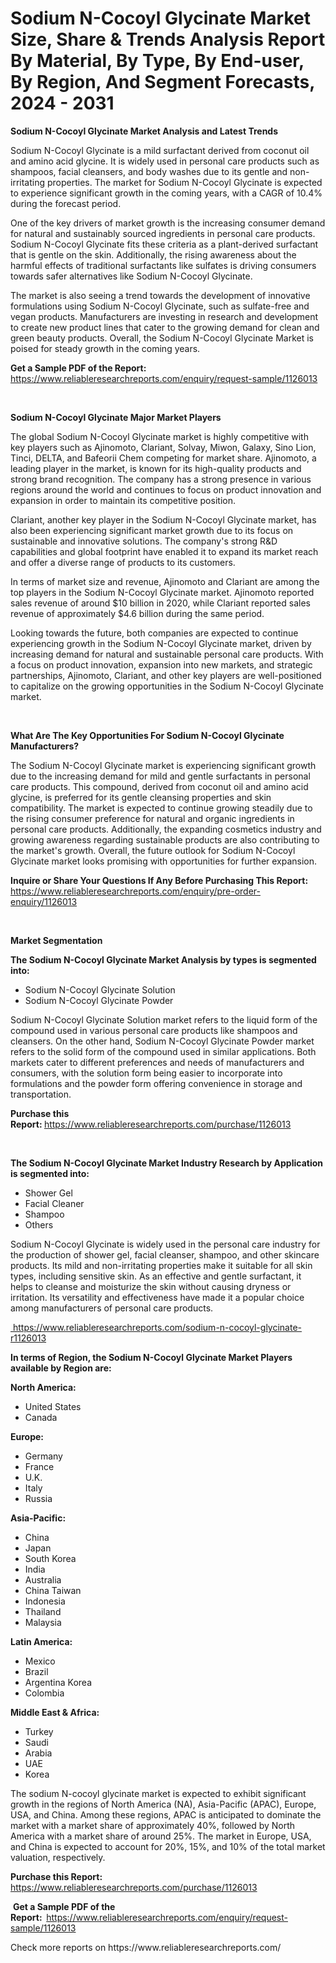 <p><h1>Sodium N-Cocoyl Glycinate Market Size, Share & Trends Analysis Report By Material, By Type, By End-user, By Region, And Segment Forecasts, 2024 - 2031</h1></p><p><strong>Sodium N-Cocoyl Glycinate Market Analysis and Latest Trends</strong></p>
<p><p>Sodium N-Cocoyl Glycinate is a mild surfactant derived from coconut oil and amino acid glycine. It is widely used in personal care products such as shampoos, facial cleansers, and body washes due to its gentle and non-irritating properties. The market for Sodium N-Cocoyl Glycinate is expected to experience significant growth in the coming years, with a CAGR of 10.4% during the forecast period.</p><p>One of the key drivers of market growth is the increasing consumer demand for natural and sustainably sourced ingredients in personal care products. Sodium N-Cocoyl Glycinate fits these criteria as a plant-derived surfactant that is gentle on the skin. Additionally, the rising awareness about the harmful effects of traditional surfactants like sulfates is driving consumers towards safer alternatives like Sodium N-Cocoyl Glycinate.</p><p>The market is also seeing a trend towards the development of innovative formulations using Sodium N-Cocoyl Glycinate, such as sulfate-free and vegan products. Manufacturers are investing in research and development to create new product lines that cater to the growing demand for clean and green beauty products. Overall, the Sodium N-Cocoyl Glycinate Market is poised for steady growth in the coming years.</p></p>
<p><strong>Get a Sample PDF of the Report:&nbsp;</strong> <a href="https://www.reliableresearchreports.com/enquiry/request-sample/1126013">https://www.reliableresearchreports.com/enquiry/request-sample/1126013</a></p>
<p>&nbsp;</p>
<p><strong>Sodium N-Cocoyl Glycinate Major Market Players</strong></p>
<p><p>The global Sodium N-Cocoyl Glycinate market is highly competitive with key players such as Ajinomoto, Clariant, Solvay, Miwon, Galaxy, Sino Lion, Tinci, DELTA, and Bafeorii Chem competing for market share. Ajinomoto, a leading player in the market, is known for its high-quality products and strong brand recognition. The company has a strong presence in various regions around the world and continues to focus on product innovation and expansion in order to maintain its competitive position.</p><p>Clariant, another key player in the Sodium N-Cocoyl Glycinate market, has also been experiencing significant market growth due to its focus on sustainable and innovative solutions. The company's strong R&D capabilities and global footprint have enabled it to expand its market reach and offer a diverse range of products to its customers.</p><p>In terms of market size and revenue, Ajinomoto and Clariant are among the top players in the Sodium N-Cocoyl Glycinate market. Ajinomoto reported sales revenue of around $10 billion in 2020, while Clariant reported sales revenue of approximately $4.6 billion during the same period.</p><p>Looking towards the future, both companies are expected to continue experiencing growth in the Sodium N-Cocoyl Glycinate market, driven by increasing demand for natural and sustainable personal care products. With a focus on product innovation, expansion into new markets, and strategic partnerships, Ajinomoto, Clariant, and other key players are well-positioned to capitalize on the growing opportunities in the Sodium N-Cocoyl Glycinate market.</p></p>
<p>&nbsp;</p>
<p><strong>What Are The Key Opportunities For Sodium N-Cocoyl Glycinate Manufacturers?</strong></p>
<p><p>The Sodium N-Cocoyl Glycinate market is experiencing significant growth due to the increasing demand for mild and gentle surfactants in personal care products. This compound, derived from coconut oil and amino acid glycine, is preferred for its gentle cleansing properties and skin compatibility. The market is expected to continue growing steadily due to the rising consumer preference for natural and organic ingredients in personal care products. Additionally, the expanding cosmetics industry and growing awareness regarding sustainable products are also contributing to the market's growth. Overall, the future outlook for Sodium N-Cocoyl Glycinate market looks promising with opportunities for further expansion.</p></p>
<p><strong>Inquire or Share Your Questions If Any Before Purchasing This Report:</strong> <a href="https://www.reliableresearchreports.com/enquiry/pre-order-enquiry/1126013">https://www.reliableresearchreports.com/enquiry/pre-order-enquiry/1126013</a></p>
<p>&nbsp;</p>
<p><strong>Market Segmentation</strong></p>
<p><strong>The Sodium N-Cocoyl Glycinate Market Analysis by types is segmented into:</strong></p>
<p><ul><li>Sodium N-Cocoyl Glycinate Solution</li><li>Sodium N-Cocoyl Glycinate Powder</li></ul></p>
<p><p>Sodium N-Cocoyl Glycinate Solution market refers to the liquid form of the compound used in various personal care products like shampoos and cleansers. On the other hand, Sodium N-Cocoyl Glycinate Powder market refers to the solid form of the compound used in similar applications. Both markets cater to different preferences and needs of manufacturers and consumers, with the solution form being easier to incorporate into formulations and the powder form offering convenience in storage and transportation.</p></p>
<p><strong>Purchase this Report:&nbsp;</strong><a href="https://www.reliableresearchreports.com/purchase/1126013">https://www.reliableresearchreports.com/purchase/1126013</a></p>
<p>&nbsp;</p>
<p><strong>The Sodium N-Cocoyl Glycinate Market Industry Research by Application is segmented into:</strong></p>
<p><ul><li>Shower Gel</li><li>Facial Cleaner</li><li>Shampoo</li><li>Others</li></ul></p>
<p><p>Sodium N-Cocoyl Glycinate is widely used in the personal care industry for the production of shower gel, facial cleanser, shampoo, and other skincare products. Its mild and non-irritating properties make it suitable for all skin types, including sensitive skin. As an effective and gentle surfactant, it helps to cleanse and moisturize the skin without causing dryness or irritation. Its versatility and effectiveness have made it a popular choice among manufacturers of personal care products.</p></p>
<p><a href="https://www.reliableresearchreports.com/sodium-n-cocoyl-glycinate-r1126013">&nbsp;https://www.reliableresearchreports.com/sodium-n-cocoyl-glycinate-r1126013</a></p>
<p><strong>In terms of Region, the Sodium N-Cocoyl Glycinate Market Players available by Region are:</strong></p>
<p>
    <p> <strong> North America: </strong>
        <ul>
            <li>United States</li>
            <li>Canada</li>
        </ul>
        </p> 
    <p> <strong> Europe: </strong>
        <ul>
            <li>Germany</li>
            <li>France</li>
            <li>U.K.</li>
            <li>Italy</li>
            <li>Russia</li>
        </ul>
        </p> 
    <p> <strong> Asia-Pacific: </strong>
        <ul>
            <li>China</li>
            <li>Japan</li>
            <li>South Korea</li>
            <li>India</li>
            <li>Australia</li>
            <li>China Taiwan</li>
            <li>Indonesia</li>
            <li>Thailand</li>
            <li>Malaysia</li>
        </ul>
        </p> 
    <p> <strong> Latin America: </strong>
        <ul>
            <li>Mexico</li>
            <li>Brazil</li>
            <li>Argentina Korea</li>
            <li>Colombia</li>
        </ul>
        </p> 
    <p> <strong> Middle East & Africa: </strong>
        <ul>
            <li>Turkey</li>
            <li>Saudi</li>
            <li>Arabia</li>
            <li>UAE</li>
            <li>Korea</li>
        </ul>
    </p>
    </p>
<p><p>The sodium N-cocoyl glycinate market is expected to exhibit significant growth in the regions of North America (NA), Asia-Pacific (APAC), Europe, USA, and China. Among these regions, APAC is anticipated to dominate the market with a market share of approximately 40%, followed by North America with a market share of around 25%. The market in Europe, USA, and China is expected to account for 20%, 15%, and 10% of the total market valuation, respectively.</p></p>
<p><strong>Purchase this Report: </strong><a href="https://www.reliableresearchreports.com/purchase/1126013">https://www.reliableresearchreports.com/purchase/1126013</a></p>
<p>&nbsp;<strong>Get a Sample PDF of the Report:&nbsp;&nbsp;</strong><a href="https://www.reliableresearchreports.com/enquiry/request-sample/1126013">https://www.reliableresearchreports.com/enquiry/request-sample/1126013</a></p>
<p><strong></strong></p>
<p>Check more reports on https://www.reliableresearchreports.com/</p>